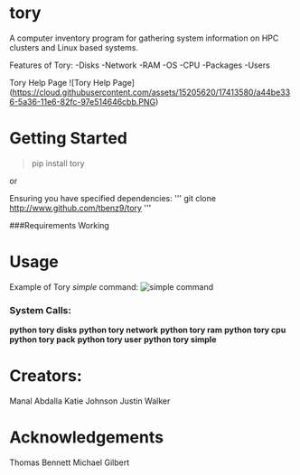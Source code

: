 # tory
A computer inventory program for gathering system information on HPC clusters and Linux based systems.

Features of Tory:
-Disks
-Network
-RAM
-OS 
-CPU
-Packages
-Users

Tory Help Page
![Tory Help Page] (https://cloud.githubusercontent.com/assets/15205620/17413580/a44be336-5a36-11e6-82fc-97e514646cbb.PNG)

# Getting Started
> pip install tory

or

Ensuring you have specified dependencies:
'''
git clone http://www.github.com/tbenz9/tory
'''

###Requirements
Working

# Usage
Example of Tory *simple* command:
![simple command](https://cloud.githubusercontent.com/assets/15205620/17413825/a51932b8-5a37-11e6-93dc-f141ef13e948.PNG)

### System Calls:
**python tory disks**
**python tory network**
**python tory ram**
**python tory cpu**
**python tory pack**
**python tory user**
**python tory simple**

# Creators:
Manal Abdalla
Katie Johnson
Justin Walker

# Acknowledgements
Thomas Bennett
Michael Gilbert
